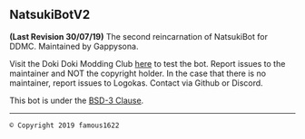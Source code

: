 ## NatsukiBotV2
**(Last Revision 30/07/19)** The second reincarnation of NatsukiBot for DDMC.
Maintained by Gappysona.

Visit the Doki Doki Modding Club [here](https://discord.gg/PXmar84) to test the bot.
Report issues to the maintainer and NOT the copyright holder.
In the case that there is no maintainer, report issues to Logokas. Contact via Github or Discord.

This bot is under the [BSD-3 Clause](https://opensource.org/licenses/BSD-3-Clause).
____________________________
`© Copyright 2019 famous1622`